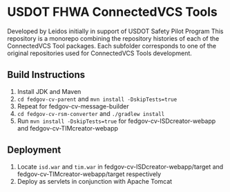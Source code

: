 # USDOT FHWA ConnectedVCS Tools
Developed by Leidos initially in support of USDOT Safety Pilot Program
This repository is a monorepo combining the repository histories of each of the 
ConnectedVCS Tool packages. Each subfolder corresponds to one of the original 
repositories used for ConnectedVCS Tools development.

## Build Instructions
1. Install JDK and Maven
2. `cd fedgov-cv-parent` and `mvn install -DskipTests=true`
3. Repeat for  fedgov-cv-message-builder
4. `cd fedgov-cv-rsm-converter` and `./gradlew install`
5. Run `mvn install -DskipTests=true` for  fedgov-cv-ISDcreator-webapp and fedgov-cv-TIMcreator-webapp

## Deployment
1. Locate `isd.war` and `tim.war` in fedgov-cv-ISDcreator-webapp/target and fedgov-cv-TIMcreator-webapp/target respectively
2. Deploy as servlets in conjunction with Apache Tomcat


